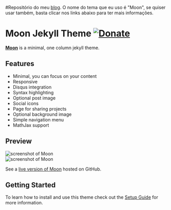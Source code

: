 #Repositório do meu [blog](https://leandrols.github.io). O nome do tema que eu uso é "Moon", se quiser usar também, basta clicar nos links abaixo para ter mais informações.


# Moon Jekyll Theme [![Donate](https://img.shields.io/badge/paypal-donate-blue.svg)](https://www.paypal.me/taylantatli/0usd)    

**[Moon](https://taylantatli.github.io/Moon)** is a minimal, one column jekyll theme.

## Features
* Minimal, you can focus on your content
* Responsive
* Disqus integration
* Syntax highlighting
* Optional post image
* Social icons
* Page for sharing projects
* Optional background image
* Simple navigation menu
* MathJax support

## Preview

![screenshot of Moon](https://cloud.githubusercontent.com/assets/754514/14509720/61c61058-01d6-11e6-93ab-0918515ecd56.png)    
![screenshot of Moon](https://cloud.githubusercontent.com/assets/754514/14509716/61ac6c8e-01d6-11e6-879f-8308883de790.png)

See a [live version of Moon](https://taylantatli.github.io/Moon) hosted on GitHub.

## Getting Started

To learn how to install and use this theme check out the [Setup Guide](https://taylantatli.github.io/Moon/moon-theme/) for more information.
